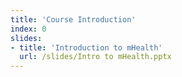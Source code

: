 ```yaml
---
title: 'Course Introduction'
index: 0
slides:
- title: 'Introduction to mHealth'
  url: /slides/Intro to mHealth.pptx
---
```

